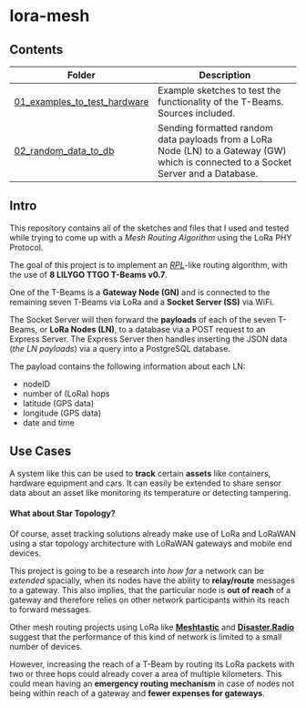 # lora-mesh

## Contents

|Folder                                                       |Description                                                                 |
|-------------------------------------------------------------|----------------------------------------------------------------------------|
|[01_examples_to_test_hardware](/01_examples_to_test_hardware)|Example sketches to test the functionality of the T-Beams. Sources included.|
|[02_random_data_to_db](/02_random_data_to_db)                |Sending formatted random data payloads from a LoRa Node (LN) to a Gateway (GW) which is connected to a Socket Server and a Database.|


## Intro

This repository contains all of the sketches and files that I used and tested while trying to come up with a *Mesh Routing Algorithm* using the LoRa PHY Protocol. 

The goal of this project is to implement an *[RPL](https://tools.ietf.org/html/rfc6550)*-like routing algorithm, with the use of **8 LILYGO TTGO T-Beams v0.7**. 

One of the T-Beams is a **Gateway Node (GN)** and is connected to the remaining seven T-Beams via LoRa and a **Socket Server (SS)** via WiFi.

The Socket Server will then forward the **payloads**  of each of the seven T-Beams, or **LoRa Nodes (LN)**, to a database via a POST request to an Express Server. The Express Server then handles inserting the JSON data (*the LN payloads*) via a query into a PostgreSQL database.

The payload contains the following information about each LN: 

- nodeID
- number of (LoRa) hops
- latitude (GPS data) 
- longitude (GPS data) 
- date and time 

## Use Cases

A system like this can be used to **track** certain **assets** like containers, hardware equipment and cars. It can easily be extended to share sensor data about an asset like monitoring its temperature or detecting tampering.

#### What about Star Topology?

Of course, asset tracking solutions already make use of LoRa and LoRaWAN using a star topology architecture with LoRaWAN gateways and mobile end devices.

This project is going to be a research into *how far* a network can be *extended* spacially, when its nodes have the ability to **relay/route** messages to a gateway. This also implies, that the particular node is **out of reach** of a gateway and therefore relies on other network participants within its reach to forward messages.

Other mesh routing projects using LoRa like **[Meshtastic](https://github.com/meshtastic/Meshtastic-device)** and **[Disaster.Radio](https://github.com/sudomesh/disaster-radio)** suggest that the performance of this kind of network is limited to a small number of devices. 

However, increasing the reach of a T-Beam by routing its LoRa packets with two or three hops could already cover a area of multiple kilometers. This could mean having an **emergency routing mechanism** in case of nodes not being within reach of a gateway and **fewer expenses for gateways**.
